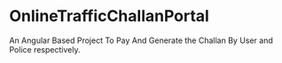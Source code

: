 # OnlineTrafficChallanPortal
An Angular Based Project To Pay And Generate the Challan By User and Police respectively.
